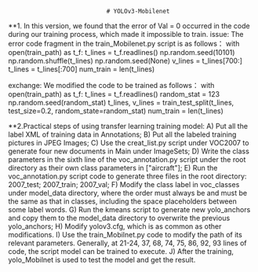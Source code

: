 
								# YOLOv3-Mobilenet

**1. In this version, we found that the error of Val = 0 occurred in the code during our training process, which made it impossible to train.
issue:  The error code fragment in the  train_Mobilenet.py   script is as follows：
	with open(train_path) as t_f:
        t_lines = t_f.readlines()
    np.random.seed(10101)
    np.random.shuffle(t_lines)
    np.random.seed(None)
    v_lines = t_lines[700:]
    t_lines = t_lines[:700]
    num_train = len(t_lines)
  
exchange: We modified the code to be trained as follows：
    with open(train_path) as t_f:
        t_lines = t_f.readlines()
        random_stat = 123
        np.random.seed(random_stat)
        t_lines, v_lines = train_test_split(t_lines, test_size=0.2, random_state=random_stat)
        num_train = len(t_lines)

  
 **2.Practical steps of using transfer learning training model:
A) Put all the label XML of training data in Annotations;
B) Put all the labeled training pictures in JPEG Images;
C) Use the creat_list.py script under VOC2007 to generate four new documents in Main under ImageSets;
D) Write the class parameters in the sixth line of the voc_annotation.py script under the root directory as their own class parameters in ["aircraft"];
E) Run the voc_annotation.py script code to generate three files in the root directory: 2007_test; 2007_train; 2007_val;
F) Modify the class label in voc_classes under model_data directory, where the order must always be and must be the same as that in classes, including the space placeholders between some label words.
G) Run the kmeans script to generate new yolo_anchors and copy them to the model_data directory to overwrite the previous yolo_anchors;
H) Modify yolov3.cfg, which is as common as other modifications.
I) Use the train_Mobilnet.py code to modify the path of its relevant parameters. Generally, at 21-24, 37, 68, 74, 75, 86, 92, 93 lines of code, the script model can be trained to execute.
J) After the training, yolo_Mobilnet is used to test the model and get the result.
